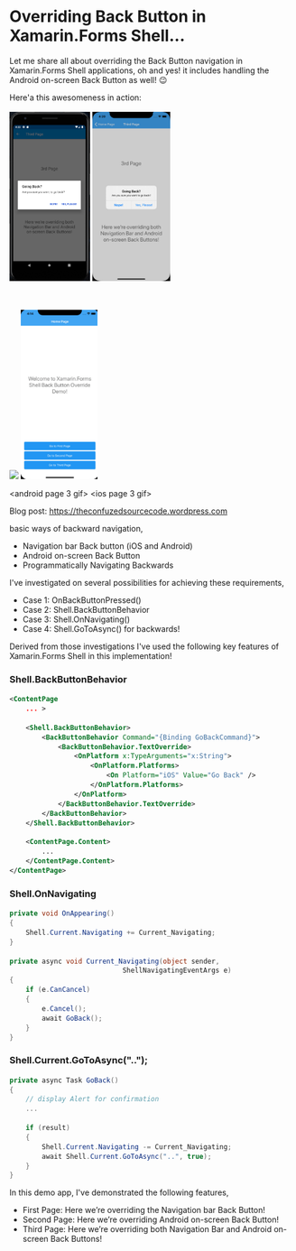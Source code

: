 Overriding Back Button in Xamarin.Forms Shell...
==============
Let me share all about overriding the Back Button navigation in Xamarin.Forms Shell applications, oh and yes! it includes handling the Android on-screen Back Button as well! :wink:

Here'a this awesomeness in action:  <br /><br />
<img src="/XFShellBackButtonOverride/screenshots/Xamarin.Forms Shell Back Button Override Android.png" height="300"/> <img src="/XFShellBackButtonOverride/screenshots/Xamarin.Forms Shell Back Button Override iOS.png" height="300"/> 

<br /><br />
<img src="/XFShellBackButtonOverride/screenshots/XFShellBackButtonOverride Android Page3" height="300"/> <img src="/XFShellBackButtonOverride/screenshots/XFShellBackButtonOverride iOS Page3.gif" height="300"/> 

<android static screenshot> <ios static screenshot> 
<android page 3 gif> <ios page 3 gif> 

Blog post: https://theconfuzedsourcecode.wordpress.com

basic ways of backward navigation,
- Navigation bar Back button (iOS and Android)
- Android on-screen Back Button
- Programmatically Navigating Backwards

I've investigated on several possibilities for achieving these requirements,
- Case 1: OnBackButtonPressed()
- Case 2: Shell.BackButtonBehavior
- Case 3: Shell.OnNavigating()
- Case 4: Shell.GoToAsync() for backwards!

Derived from those investigations I've used the following key features of Xamarin.Forms Shell in this implementation!

### Shell.BackButtonBehavior
```xml
<ContentPage
    ... >
  
    <Shell.BackButtonBehavior>
        <BackButtonBehavior Command="{Binding GoBackCommand}">
            <BackButtonBehavior.TextOverride>
                <OnPlatform x:TypeArguments="x:String">
                    <OnPlatform.Platforms>
                        <On Platform="iOS" Value="Go Back" />
                    </OnPlatform.Platforms>
                </OnPlatform>
            </BackButtonBehavior.TextOverride>
        </BackButtonBehavior>
    </Shell.BackButtonBehavior>
  
    <ContentPage.Content>
        ...
    </ContentPage.Content>
</ContentPage>
```

### Shell.OnNavigating
```csharp
private void OnAppearing()
{
	Shell.Current.Navigating += Current_Navigating;
}

private async void Current_Navigating(object sender, 
							ShellNavigatingEventArgs e)
{
	if (e.CanCancel)
	{
		e.Cancel();
		await GoBack();
	}
}
```

### Shell.Current.GoToAsync("..");
```csharp
private async Task GoBack()
{
	// display Alert for confirmation
	...

	if (result)
	{
		Shell.Current.Navigating -= Current_Navigating;
		await Shell.Current.GoToAsync("..", true);
	}
}
```

In this demo app, I've demonstrated the following features,
- First Page: Here we’re overriding the Navigation bar Back Button!
- Second Page: Here we’re overriding Android on-screen Back Button!
- Third Page: Here we’re overriding both Navigation Bar and Android on-screen Back Buttons!
